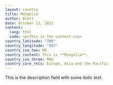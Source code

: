 ```yaml
---
layout: country
title: Mongolia
author: Brett
date: October 12, 2021
content:
  lang: html
  code: <p>This is the content.</p>
country_latitude: "789"
country_longitude: "567"
country_iso_two: MG
country_content: This is **Mongolia**.
country_iso_three: MNG
country_core_rels: Europe, Asia and the Pacific
---
```

This is the description field with some *italic text*.